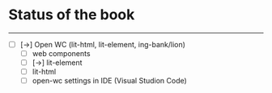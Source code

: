# Status of the book

---

- [ ] [->] Open WC (lit-html, lit-element, ing-bank/lion)
  - [ ] web components
  - [ ] [->] lit-element
  - [ ] lit-html
  - [ ] open-wc settings in IDE (Visual Studion Code)
